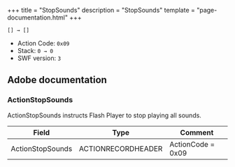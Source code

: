 +++
title = "StopSounds"
description = "StopSounds"
template = "page-documentation.html"
+++

```
[] → []
```

- Action Code: `0x09`
- Stack: `0 → 0`
- SWF version: `3`

## Adobe documentation

### ActionStopSounds

ActionStopSounds instructs Flash Player to stop playing all sounds.

| Field            | Type               | Comment           |
|------------------|--------------------|-------------------|
| ActionStopSounds | ACTIONRECORDHEADER | ActionCode = 0x09 |
